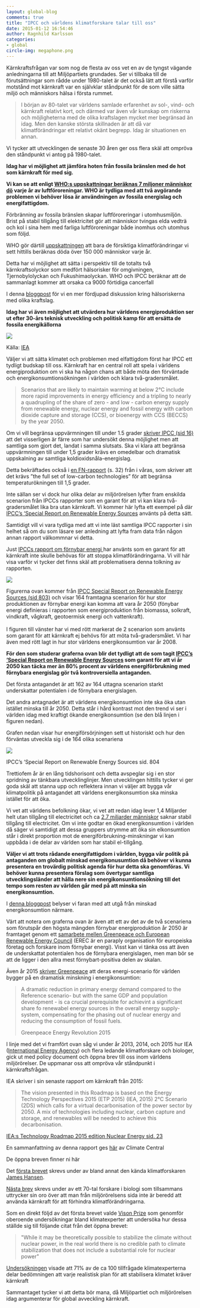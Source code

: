 ```yaml
---
layout: global-blog
comments: true
title: "IPCC och världens klimatforskare talar till oss"
date: 2015-01-12 16:54:46
author: Ragnhild Karlsson
categories:
- global
circle-img: megaphone.png
---
```

Kärnkraftsfrågan var som nog de flesta av oss vet en av de tyngst vägande anledningarna till att Miljöpartiets grundades. Ser vi tillbaka till de förutsättningar som rådde under 1980-talet är det också lätt att förstå varför motstånd mot kärnkraft var en självklar ståndpunkt för de som ville sätta miljö och människors hälsa i första rummet. 

<blockquote><p>I början av 80-talet var världens samlade erfarenhet av sol-, vind- och kärnkraft relativt kort, och därmed var även vår kunskap om riskerna och möjligheterna med de olika kraftslagen mycket mer begränsad än idag. Men den kanske största skillnaden är att då var klimatförändringar ett relativt okänt begrepp. Idag är situationen en annan.</p></blockquote> 

Vi tycker att utvecklingen de senaste 30 åren ger oss flera skäl att ompröva den ståndpunkt vi antog på 1980-talet. 

<b>Idag har vi möjlighet att jämföra hoten från fossila bränslen med de hot som kärnkraft för med sig.</b>

<b>Vi kan se att enligt <a href="http://www.who.int/mediacentre/news/releases/2014/air-pollution/en/" target="_blanc">WHO:s uppskattningar beräknas 7 miljoner människor dö</a> varje år av luftföroreningar. WHO är tydliga med att två avgörande problemen vi behöver lösa är användningen av fossila energislag och energifattigdom.</b>

<i class="fa fa-fire fa-4x chapter-icon" style="color:grey"></i>Förbränning av fossila bränslen skapar luftföroreringar i utomhusmiljön. Brist på stabil tillgång till elektricitet gör att människor tvingas elda vedträ och kol i sina hem med farliga luftföroreningar både inomhus och utomhus  som följd. 

WHO gör därtill <a href="http://www.who.int/heli/risks/climate/climatechange/en/" target="_blanc">uppskattningen</a> att bara de försiktiga klimatförändringar vi sett hittills beräknas döda över 150 000 människor varje år. 

Detta har vi möjlighet att sätta i perspektiv till de totalts två kärnkraftsolyckor som medfört hälsorisker för omgivningen, Tjernobylolyckan och Fukushimaolyckan. WHO och IPCC beräknar att de sammanlagt kommer att orsaka ca 9000 förtidiga cancerfall

I denna <a href="/karnkraftskoll/radda-liv">bloggpost</a> för vi en mer fördjupad diskussion kring hälsoriskerna med olika kraftslag.

<b>Idag har vi även möjlighet att utvärdera hur världens energiproduktion ser ut efter 30-års teknisk utveckling och politisk kamp för att ersätta de fossila energikällorna</b>
<div>
<img class="img-responsive blog-img" src= "/assets/img/global/world-energi.jpg">
<p class="img-text">Källa: <a href="http://www.iea.org/statistics/statisticssearch/report/?country=WORLD&product=balances&year=2011">IEA</a><p>
</div>
Väljer vi att sätta klimatet och problemen med elfattigdom först har IPCC ett tydligt budskap till oss. Kärnkraft har en central roll att spela i världens energiproduktion om vi ska ha någon chans att både möta den förväntade och energikonsumtionsökningen i världen och klara två-gradersmålet.
<blockquote><p>
Scenarios that are likely to maintain warming at below 2°C include more rapid improvements in energy efficiency and a tripling to nearly a quadrupling of the share of zero - and low - carbon energy supply from renewable energy,
nuclear energy and fossil energy with carbon dioxide capture and storage (CCS), or bioenergy with CCS (BECCS) by the year 2050.</p>
</blockquote>

<p>Om vi vill begränsa uppvärmningen till under 1.5 grader <a href="http://www.ipcc.ch/pdf/assessment-report/ar5/wg3/ipcc_wg3_ar5_summary-for-policymakers.pdf">skriver IPCC (sid 16)</a> att det visserligen är färre som har undersökt denna möjlighet men att samtliga som gjort det, landat i samma slutsats. Ska vi klara att begränsa uppvärmningen till under 1,5 grader krävs en omedelbar och dramatisk uppskalning av samtliga koldioxidsnåla-energislag.</p>

<p>Detta bekräftades också i <a href="http://unfccc.int/resource/docs/2015/sb/eng/inf01.pdf">en FN-rapport</a> (s. 32) från i våras, som skriver att det krävs ”the full set of low-carbon technologies” för att begränsa temperaturökningen till 1,5 grader. </p>

<p>Inte sällan ser vi dock hur olika delar av miljörörelsen lyfter fram enskilda scenarion från IPCCs rapporter som en garant för att vi kan klara två-gradersmålet lika bra utan kärnkraft. Vi kommer här lyfta ett exempel på där <a href="/assets/files/SRREN_fullReport.pdf">IPCC’s ‘Special Report on Renewable Energy Sources</a> använts på detta sätt.</p>

<p>Samtidigt vill vi vara tydliga med att vi inte läst samtliga IPCC rapporter i sin helhet så om du som läsare ser anledning att lyfta fram data från någon annan rapport välkommnar vi detta.</p>
<p>Just <a href="/assets/files/SRREN_fullReport.pdf">IPCCs rapport om förnybar energi </a> har använts som en garant för att kärnkraft inte skulle behövas för att stoppa klimatförändringarna. Vi vill här visa varför vi tycker det finns skäl att problematisera denna tolkning av rapporten.</p>
<img class="img-responsive blog-img" src= "/assets/img/global/164_scenarios_IPCC.jpg">
<p class="img-text"> Figurerna ovan kommer från <a href="/assets/files/SRREN_fullReport.pdf">IPCC Special Report on Renewable Energy Sources (sid 803)</a> och visar 164 framtagna scenarion för hur stor produktionen av förnybar energi kan komma att vara år 2050 (fönybar energi definieras i rapporten som energiproduktion från biomassa, solkraft, vindkraft, vågkraft, geotoermisk energi och vattenkraft). <br><br> I figuren till vänster har vi med rött markerat de 2 scenarion som använts som garant för att kärnkraft ej behövs för att möta två-gradersmålet. Vi har även med rött lagt in hur stor världens energikonsumtion var år 2008.</p>

<p><b>För den som studerar graferna ovan blir det tydligt att de som tagit <a href="/assets/files/SRREN_fullReport.pdf">IPCC’s ‘Special Report on Renewable Energy Sources</a> som garant för att vi år 2050 kan täcka mer än 80% procent av världens energiförbrukning med förnybara energislag gör två kontroversiella antaganden.</b></p>

<p>Det första antagandet är att 162 av 164 uttagna scenarion starkt underskattar potentialen i de förnybara energislagen.</p> 
<p>Det andra antagnadet är att världens energikonsumtion inte ska öka utan istället minska till år 2050. Detta står i hård kontrast mot den trend vi ser i världen idag med kraftigt ökande energikonsumtion (se den blå linjen i figuren nedan).</p> 
<p>Grafen nedan visar hur energiförsörjningen sett ut historiskt och hur den förväntas utveckla sig i de 164 olika scenariena</p>
<img class="img-responsive blog-img" src= "/assets/img/global/primary_energy_supply_scenrio.jpg">
<p class="img-text">IPCC’s ‘Special Report on Renewable Energy Sources sid. 804</p>
<p>Trettiofem år är en lång tidshorisont och detta avspeglar sig i en stor spridning av tänkbara utvecklinglinjer. Men utvecklingen hittills tycker vi ger goda skäl att stanna upp och reflektera innan vi väljer att bygga vår klimatpolitik på antagandet att världens energikonsumtion ska minska istället för att öka. </p>
<p>Vi vet att världens befolkning ökar, vi vet att redan idag lever 1,4 Miljarder helt utan tillgång till electricitet och ca <a href="http://www.worldenergyoutlook.org/resources/energydevelopment/energyaccessdatabase/#d.en.8609" target="blanc">2,7 miljarder människor</a> saknar stabil tillgång till electricitet. Om vi inte godtar en ökad energikonsumtion i världen då säger vi samtidigt att dessa gruppers utrymme att öka sin elkonsumtion står i direkt proportion mot de energiförbrukning-minskningar vi kan uppbåda i de delar av världen som har stabil el-tillgång.<p>
<p><b>Väljer vi att trots rådande energifattigdom i världen, bygga vår politik på antaganden om globalt minskad energikonusumtion då behöver vi kunna presentera en trovärdig politisk agenda för hur detta ska genomföras. Vi behöver kunna presentera förslag som övertygar samtliga utvecklingsländer att hålla nere sin energikonsumtionsökning till det tempo som resten av världen går med på att minska sin energikonsumtion.</b></p>
<p>I <a href="/global/vaxande-energibehov">denna bloggpost</a> belyser vi faran med att utgå från minskad energikonsumtion närmare.</p>
<p>Värt att notera om graferna ovan är även att ett av det av de två scenariena som förutspår den högsta mängden förnybar energiproduktion år 2050 är framtaget genom ett <a href="http://www.greenpeace.org/international/en/news/Blogs/climate/the-ipccs-renewables-report-finds-a-clean-ene/blog/35322/">samarbete mellen Greenpeace och European Renewable Energy Council</a> (EREC är en paraply organisation för europeiska företag och forskare inom förnybar energi). Visst kan vi tänka oss att även de underskattat potentialen hos de förnybara energislagen, men man bör se att de ligger i den allra mest förnybart-positiva delen av skalan. 

Även år 2015 <a href="http://www.greenpeace.org/international/Global/international/publications/climate/2015/Energy-Revolution-2015-Full.pdf">skriver Greenpeace</a> att deras energi-scenario för världen bygger på en dramatisk minskning i energikonsumtion: </p>

<blockquote><p>A dramatic reduction in primary energy demand compared to the Reference scenario- but with the same GDP and population development - is ca crucial prerequisite for achievint a significant share fo renewabel energy sources in the overall energy supply-system, compensating for the phasing out of nuclear energy and reducing the consumption of fossil fuels.</p><p class="img-text">Greenpeace Energy Revolution 2015</p></blockquote>


<p>I linje med det vi framfört ovan såg vi under år 2013, 2014, och 2015 hur IEA (<a href="http://www.iea.org/aboutus/" target="-blanc">International Energy Agency</a>) och flera ledande klimatforskare och biologer, gick ut med policy document och öppna brev till oss inom världens miljörörelser. De uppmanar oss att ompröva vår ståndpunkt i kärnkraftsfrågan.</p>

<p>IEA skriver i sin senaste rapport om kärnkraft från 2015:</p>
<blockquote><p>The vision presented in this Roadmap is based on the Energy Technology Perspectives 2015 (ETP 2015) (IEA, 2015) 2°C Scenario (2DS) which calls for a virtual decarbonisation of the power sector by 2050. A mix of technologies including nuclear, carbon capture and storage, and renewables will be needed to achieve this decarbonisation.</p> </blockquote>
<p class="img-text"><a href="/assets/files/TechnologyRoadmapNuclearEnergy.pdf">IEA:s Technology Roadmap 2015 edition Nuclear Energy sid. 23</a><p>
<p>En sammanfattning av denna rapport ges <a href="http://www.climatecentral.org/news/nuclear-power-needs-to-double-to-meet-warming-goal-18610" target="_blanc">här</a> av Climate Central</p>

<p>De öppna breven finner ni här</p>

<p>Det <a href="http://edition.cnn.com/2013/11/03/world/nuclear-energy-climate-change-scientists-letter/index.html
" target="_blanc">första brevet</a> skrevs under av bland annat den kända klimatforskaren <a href="http://en.wikipedia.org/wiki/James_Hansen" target="_blanc
">James Hansen</a>.</p>

<p><a href="http://bravenewclimate.com/2014/12/15/an-open-letter-to-environmentalists-on-nuclear-energy/" target="_blanc">Nästa brev</a> skrevs under av ett 70-tal forskare i biologi som tillsammans uttrycker sin oro över att man från miljörörelsens sida inte är beredd att använda kärnkraft för att förhindra klimatförändringarna.</p>

<p>Som en direkt följd av det första brevet valde <a href="http://poll.visionprize.com/" target="_blanc">Vison Prize</a> som genomför oberoende undersökningar bland klimatexperter att undersöka hur dessa ställde sig till följande citat från det öppna brevet:</p>

<blockquote><p>"While it may be theoretically possible to stabilize the climate without nuclear power, in the real world there is no credible path to climate stabilization that does not include a substantial role for nuclear power"</p></blockquote>

<p><a href="http://poll.visionprize.com/#nuclear-power-is-a-critical-part-of-a-solution" target="_blanc">Undersökningen</a> visade att 71% av de ca 100 tillfrågade klimatexperterna delar bedömningen att varje realistisk plan för att stabilisera klimatet kräver kärnkraft</p>

<p>Sammantaget tycker vi att detta bör mana, då Miljöpartiet och miljörörelsen idag argumenterar för global avveckling kärnkraft.</p>